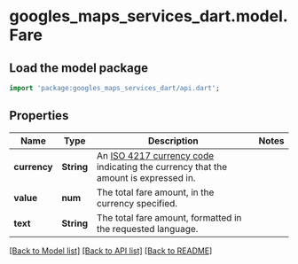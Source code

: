 # googles_maps_services_dart.model.Fare

## Load the model package
```dart
import 'package:googles_maps_services_dart/api.dart';
```

## Properties
Name | Type | Description | Notes
------------ | ------------- | ------------- | -------------
**currency** | **String** | An [ISO 4217 currency code](https://en.wikipedia.org/wiki/ISO_4217) indicating the currency that the amount is expressed in. | 
**value** | **num** | The total fare amount, in the currency specified. | 
**text** | **String** | The total fare amount, formatted in the requested language. | 

[[Back to Model list]](../README.md#documentation-for-models) [[Back to API list]](../README.md#documentation-for-api-endpoints) [[Back to README]](../README.md)


